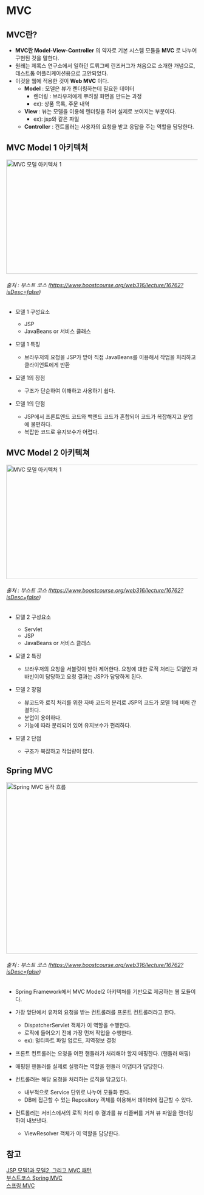 MVC
========

MVC란?
-------------   

* __MVC란 Model-View-Controller__ 의 약자로 기본 시스템 모듈을 __MVC__ 로 나누어 구현된 것을 말한다.
* 원래는 제록스 연구소에서 일하던 트뤼그베 린즈커그가 처음으로 소개한 개념으로, 데스트톱 어플리케이션용으로 고안되었다.
* 이것을 웹에 적용한 것이 __Web MVC__ 이다.
    * __Model__ : 모델은 뷰가 렌더링하는데 필요한 데이터
        * 렌더링 : 브라우저에게 뿌려질 화면을 만드는 과정
        * ex):  상품 목록, 주문 내역
    * __View__ : 뷰는 모델을 이용해 렌더링을 하며 실제로 보여지는 부분이다.
        * ex):  jsp와 같은 파일
    * __Controller__ : 컨트롤러는 사용자의 요청을 받고 응답을 주는 역할을 담당한다.

MVC Model 1 아키텍처
-----------------
<img src="https://cphinf.pstatic.net/mooc/20180219_180/1519003368125BcfqV_PNG/1.png" width="650px" height="300px" alt="MVC 모델 아키텍처 1"></img><br/>

###### 출처 : 부스트 코스 (https://www.boostcourse.org/web316/lecture/16762?isDesc=false)

* 모델 1 구성요소
    * JSP
    * JavaBeans or 서비스 클래스

* 모델 1 특징
    * 브라우저의 요청을 JSP가 받아 직접 JavaBeans를 이용해서 작업을 처리하고 클라이언트에게 반환

* 모델 1의 장점
    * 구조가 단순하여 이해하고 사용하기 쉽다.

* 모델 1의 단점
    * JSP에서 프론트엔드 코드와 백엔드 코드가 혼합되어 코드가 복잡해지고 분업에 불편하다.
    * 복잡한 코드로 유지보수가 어렵다.

MVC Model 2 아키텍쳐
-----------------
<img src="https://cphinf.pstatic.net/mooc/20180219_65/1519003382079lUcI5_PNG/2.png" width="650px" height="300px"  alt="MVC 모델 아키텍처 1"></img><br/>

###### 출처 : 부스트 코스 (https://www.boostcourse.org/web316/lecture/16762?isDesc=false)

* 모델 2 구성요소
    * Servlet
    * JSP
    * JavaBeans or 서비스 클래스

* 모델 2 특징
    * 브라우저의 요청을 서블릿이 받아 제어한다. 요청에 대한 로직 처리는 모델인 자바빈이이 담당하고 요청 결과는 JSP가 담당하게 된다.

* 모델 2 장점
    * 뷰코드와 로직 처리를 위한 자바 코드의 분리로 JSP의 코드가 모델 1에 비해 간결하다.
    * 분업이 용이하다.
    * 기능에 따라 분리되어 있어 유지보수가 편리하다.

* 모델 2 단점
    * 구조가 복잡하고 작업량이 많다.

Spring MVC
-------------

<img src="https://img1.daumcdn.net/thumb/R1280x0/?scode=mtistory2&fname=https%3A%2F%2Fblog.kakaocdn.net%2Fdn%2FcAkzFN%2FbtqBp4AIlD3%2FmE8PbHZQh0WtvB0wqULb3k%2Fimg.png" width="650px" height="450px"  alt="Spring MVC 동작 흐름"></img><br/>

###### 출처 : 부스트 코스 (https://www.boostcourse.org/web316/lecture/16762?isDesc=false)

* Spring Framework에서 MVC Model2 아키텍쳐를 기반으로 제공하는 웹 모듈이다.

* 가장 앞단에서 유저의 요청을 받는 컨트롤러를 프론트 컨트롤러라고 한다.
    * DispatcherServlet 객체가 이 역할을 수행한다.
    * 로직에 들어오기 전에 가장 먼저 작업을 수행한다.
    * ex): 멀티파트 파일 업로드, 지역정보 결정

* 프론트 컨트롤러는 요청을 어떤 핸들러가 처리해야 할지 매핑한다. (핸들러 매핑)

* 매핑된 핸들러를 실제로 실행하는 역할을 핸들러 어댑터가 담당한다.

* 컨트롤러는 해당 요청을 처리하는 로직을 담고있다.
    * 내부적으로 Service 단위로 나누어 모듈화 한다.
    * DB에 접근할 수 있는 Repository 객체를 이용해서 데이터에 접근할 수 있다.

* 컨트롤러는 서비스에서의 로직 처리 후 결과를 뷰 리졸버를 거쳐 뷰 파일을 렌더링 하여 내보낸다.
    * ViewResolver 객체가 이 역할을 담당한다.

참고
---------
[JSP 모델1과 모델2, 그리고 MVC 패턴](https://hsp1116.tistory.com/9)     
[부스트코스 Spring MVC](https://www.boostcourse.org/web316/lecture/16762?isDesc=false)       
[스프링 MVC](https://dailyheumsi.tistory.com/159)        
